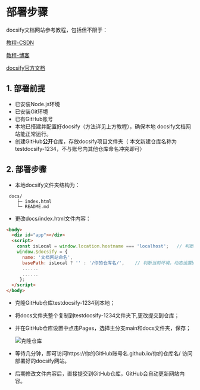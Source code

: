 # 部署步骤
docsify文档网站参考教程，包括但不限于： 

<a href="https://blog.csdn.net/qq_45173404/article/details/122683872"  alt="教程-CSDN" target="_blank">教程-CSDN</a>

<a href="https://www.cnblogs.com/xhemj/p/How-to-Use-Docsify.html#%E5%AE%98%E6%96%B9%E8%AF%B4%E6%98%8E" alt="教程-博客" target="_blank">教程-博客</a>

<a href=" https://docsify.js.org/#/zh-cn/" alt="docsify官方文档" target="_blank">docsify官方文档</a>

## 1. 部署前提
- 已安装Node.js环境 
- 已安装Git环境   
- 已有GitHub账号 
- 本地已搭建并配置好docsify（方法详见上方教程），确保本地 docsify文档网站能正常运行。
- 创建GitHub**公开**仓库，存放docsify项目文件夹（ 本文新建仓库名称为testdocsify-1234，不与账号内其他仓库命名冲突即可）
## 2. 部署步骤
+ 本地docsify文件夹结构为：
```plaintext
 docs/ 
	├─ index.html 
	└─ README.md
```
+ 更改docs/index.html文件内容：
```HTML
<body>
  <div id="app"></div>
  <script>
    const isLocal = window.location.hostname === 'localhost';   // 判断是否是本地环境
    window.$docsify = {
      name: '文档网站命名',
      basePath: isLocal ? '' : '/你的仓库名/',    // 判断当前环境，动态设置basepath，让文档在不同的环境中都能正确加载和显示
      ......
      ......
     };
  </script>
</body>
```

+ 克隆GitHub仓库testdocsify-1234到本地；
  
+ 将docs文件夹整个复制到testdocsify-1234文件夹下,更改提交到仓库；
  
+ 并在GitHub仓库设置中点击Pages，选择主分支main和docs文件夹，保存；

  <img src="/testfile2/images/image.png" alt="克隆仓库"  />

+ 等待几分钟，即可访问https://你的GitHub账号名.github.io/你的仓库名/ 访问部署好的docsify网站。

+ 后期修改文件内容后，直接提交到GitHub仓库，GitHub会自动更新网站内容。
